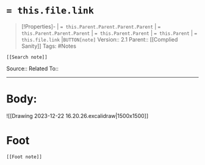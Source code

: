 # `= this.file.link`
>[!Properties]- | `= this.Parent.Parent.Parent.Parent` |  `= this.Parent.Parent.Parent` | `= this.Parent.Parent` | `= this.Parent` | `= this.file.link` |`BUTTON[note]` 
>Version:: 2.1
>Parent:: [[Complied Sanity]]
>Tags: #Notes
```meta-bind-embed
[[Search note]]
```
Source::
Related To:: 
***
# Body:


![[Drawing 2023-12-22 16.20.26.excalidraw|1500x1500]]







# Foot
```meta-bind-embed
[[Foot note]]
``` 